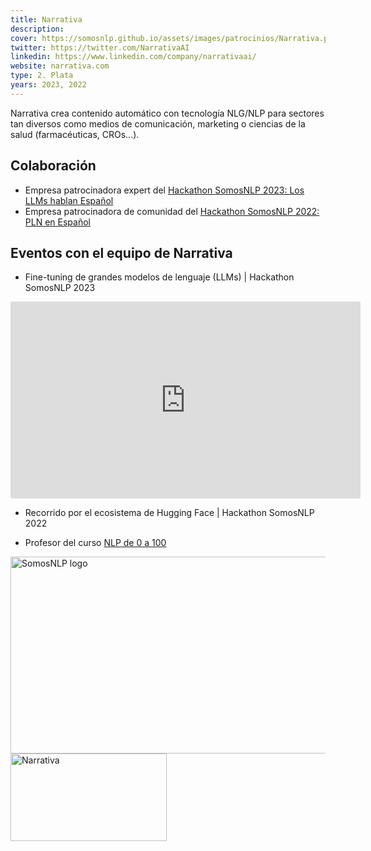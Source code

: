 ```yaml
---
title: Narrativa
description:
cover: https://somosnlp.github.io/assets/images/patrocinios/Narrativa.png
twitter: https://twitter.com/NarrativaAI
linkedin: https://www.linkedin.com/company/narrativaai/
website: narrativa.com 
type: 2. Plata
years: 2023, 2022
---
```


Narrativa crea contenido automático con tecnología NLG/NLP para sectores tan diversos como medios de comunicación, marketing o ciencias de la salud (farmacéuticas, CROs...).

## Colaboración

- Empresa patrocinadora expert del [Hackathon SomosNLP 2023: Los LLMs hablan Español](https://somosnlp.org/blog/hackathon-2023)
- Empresa patrocinadora de comunidad del [Hackathon SomosNLP 2022: PLN en Español](https://somosnlp.org/blog/hackathon-2022)

## Eventos con el equipo de Narrativa

- Fine-tuning de grandes modelos de lenguaje (LLMs) | Hackathon SomosNLP 2023

<iframe width="560" height="315" src="https://www.youtube.com/embed/videoseries?list=PLTA-KAy8nxaCDc0IJpLac-3csiAepV546" title="YouTube video player" frameborder="0" allow="accelerometer; autoplay; clipboard-write; encrypted-media; gyroscope; picture-in-picture; web-share" allowfullscreen></iframe>

- Recorrido por el ecosistema de Hugging Face | Hackathon SomosNLP 2022

<EventSummary
    description="En este taller Manuel Romero nos mostrará todos las herramientas que Hugging Face provee para colaborar a la democratización de la IA: Tokenizers, Datasets, Model Hub y Spaces. Además, nos enseñará cómo aprovechar todas esas herramientas para crear nuestro modelo (y base de datos) desde cero y ponerlo en producción."
    poster="https://somosnlp.github.io/assets/images/evento_manu.png"
    video="https://www.youtube.com/embed/_TbNgSodiPY"
    name="Manuel Romero"
    website="https://hf.co/mrm8488"
    twitter="https://twitter.com/mrm8488"
    linkedin="https://www.linkedin.com/in/manuel-romero-cs/"
    github="https://github.com/mrm8488"
    bio="Manuel tiene una “mente inquieta y un alma emprendedora”. Estudió ingeniería informática y cuenta con casi 10 años de experiencia como desarrollador back-end y arquitecto de software. Además, es un SCRUM Master y Product Owner certificado. Actualmente trabaja en Narrativa como Ingeniero Senior de Inteligencia Artificial especializado en NLP/NLG y es el mayor contribuidor del Model Hub de Hugging Face con casi 300 modelos."
    hide_personal_info=True
/>

- Profesor del curso [NLP de 0 a 100](https://somosnlp.org/nlp-de-cero-a-cien)

<div class="flex justify-center">
    <a href="https://somosnlp.org/nlp-de-cero-a-cien" target="_blank">
        <img src="https://somosnlp.github.io/assets/images/nlp_de_cero_a_cien.jpeg" alt="SomosNLP logo" width="560" height="315" />
    </a>
</div>

<div class="flex justify-center">
    <img alt="Narrativa" width="250" height="140" 
    src="https://somosnlp.github.io/assets/images/patrocinios/Narrativa.png" />
</div>
